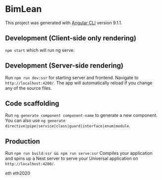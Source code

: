# BimLean

This project was generated with [Angular CLI](https://github.com/angular/angular-cli) version 9.1.1.

## Development (Client-side only rendering)

`npm start` which will run ng serve.

## Development (Server-side rendering)

Run `npm run dev:ssr` for starting server and frontend. Navigate to `http://localhost:4200/`. The app will automatically reload if you change any of the source files.

## Code scaffolding

Run `ng generate component component-name` to generate a new component. You can also use `ng generate directive|pipe|service|class|guard|interface|enum|module`.

## Production

Run `npm run build:ssr && npm run serve:ssr` Compiles your application and spins up a Nest server to serve your Universal application on `http://localhost:4200/`. 

eth
eth2020

